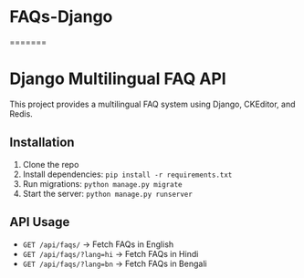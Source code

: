 # FAQs-Django
=======
# Django Multilingual FAQ API
This project provides a multilingual FAQ system using Django, CKEditor, and Redis.

## Installation
1. Clone the repo
2. Install dependencies: `pip install -r requirements.txt`
3. Run migrations: `python manage.py migrate`
4. Start the server: `python manage.py runserver`

## API Usage
- `GET /api/faqs/` → Fetch FAQs in English
- `GET /api/faqs/?lang=hi` → Fetch FAQs in Hindi
- `GET /api/faqs/?lang=bn` → Fetch FAQs in Bengali


